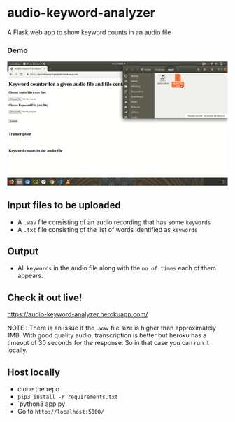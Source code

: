 # audio-keyword-analyzer
A Flask web app to show keyword counts in an audio file

### Demo
![](https://github.com/raajtilaksarma/audio-keyword-analyzer/blob/master/audio_keyword_analyzer.gif)

## Input files to be uploaded
 - A `.wav` file consisting of an audio recording that has some `keywords`
 - A `.txt` file consisting of the list of words identified as `keywords`
 
## Output
 - All `keywords` in the audio file along with the `no of times` each of them appears.

## Check it out live!

https://audio-keyword-analyzer.herokuapp.com/

NOTE : There is an issue if the `.wav` file size is higher than approximately 1MB. With good quality audio, transcription is better but heroku has a timeout of 30 seconds for the response. So in that case you can run it locally.

## Host locally
 - clone the repo
 - `pip3 install -r requirements.txt`
 - `python3 app.py
 -  Go to `http://localhost:5000/`


